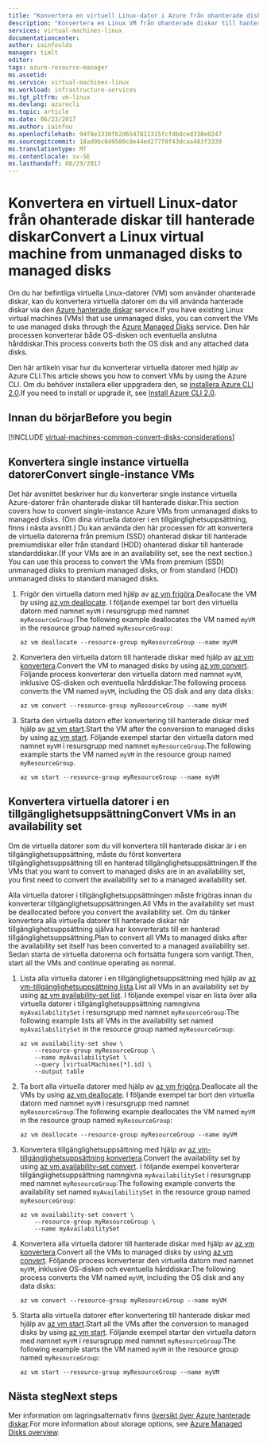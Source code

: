 ```yaml
---
title: "Konvertera en virtuell Linux-dator i Azure från ohanterade diskar till hanterade diskar - hanterade diskar i Azure | Microsoft Docs"
description: "Konvertera en Linux VM från ohanterade diskar till hanterade diskar med hjälp av Azure CLI 2.0 i Resource Manager-distributionsmodellen"
services: virtual-machines-linux
documentationcenter: 
author: iainfoulds
manager: timlt
editor: 
tags: azure-resource-manager
ms.assetid: 
ms.service: virtual-machines-linux
ms.workload: infrastructure-services
ms.tgt_pltfrm: vm-linux
ms.devlang: azurecli
ms.topic: article
ms.date: 06/23/2017
ms.author: iainfou
ms.openlocfilehash: 94f8e3330fb2d6547811315fcfdb8ced338e0247
ms.sourcegitcommit: 18ad9bc049589c8e44ed277f8f43dcaa483f3339
ms.translationtype: MT
ms.contentlocale: sv-SE
ms.lasthandoff: 08/29/2017
---
```

# <a name="convert-a-linux-virtual-machine-from-unmanaged-disks-to-managed-disks"></a><span data-ttu-id="02501-103">Konvertera en virtuell Linux-dator från ohanterade diskar till hanterade diskar</span><span class="sxs-lookup"><span data-stu-id="02501-103">Convert a Linux virtual machine from unmanaged disks to managed disks</span></span>

<span data-ttu-id="02501-104">Om du har befintliga virtuella Linux-datorer (VM) som använder ohanterade diskar, kan du konvertera virtuella datorer om du vill använda hanterade diskar via den [Azure hanterade diskar](../windows/managed-disks-overview.md) service.</span><span class="sxs-lookup"><span data-stu-id="02501-104">If you have existing Linux virtual machines (VMs) that use unmanaged disks, you can convert the VMs to use managed disks through the [Azure Managed Disks](../windows/managed-disks-overview.md) service.</span></span> <span data-ttu-id="02501-105">Den här processen konverterar både OS-disken och eventuella anslutna hårddiskar.</span><span class="sxs-lookup"><span data-stu-id="02501-105">This process converts both the OS disk and any attached data disks.</span></span>

<span data-ttu-id="02501-106">Den här artikeln visar hur du konverterar virtuella datorer med hjälp av Azure CLI.</span><span class="sxs-lookup"><span data-stu-id="02501-106">This article shows you how to convert VMs by using the Azure CLI.</span></span> <span data-ttu-id="02501-107">Om du behöver installera eller uppgradera den, se [installera Azure CLI 2.0](/cli/azure/install-azure-cli).</span><span class="sxs-lookup"><span data-stu-id="02501-107">If you need to install or upgrade it, see [Install Azure CLI 2.0](/cli/azure/install-azure-cli).</span></span> 

## <a name="before-you-begin"></a><span data-ttu-id="02501-108">Innan du börjar</span><span class="sxs-lookup"><span data-stu-id="02501-108">Before you begin</span></span>

[!INCLUDE [virtual-machines-common-convert-disks-considerations](../../../includes/virtual-machines-common-convert-disks-considerations.md)]


## <a name="convert-single-instance-vms"></a><span data-ttu-id="02501-109">Konvertera single instance virtuella datorer</span><span class="sxs-lookup"><span data-stu-id="02501-109">Convert single-instance VMs</span></span>
<span data-ttu-id="02501-110">Det här avsnittet beskriver hur du konverterar single instance virtuella Azure-datorer från ohanterade diskar till hanterade diskar.</span><span class="sxs-lookup"><span data-stu-id="02501-110">This section covers how to convert single-instance Azure VMs from unmanaged disks to managed disks.</span></span> <span data-ttu-id="02501-111">(Om dina virtuella datorer i en tillgänglighetsuppsättning, finns i nästa avsnitt.) Du kan använda den här processen för att konvertera de virtuella datorerna från premium (SSD) ohanterad diskar till hanterade premiumdiskar eller från standard (HDD) ohanterad diskar till hanterade standarddiskar.</span><span class="sxs-lookup"><span data-stu-id="02501-111">(If your VMs are in an availability set, see the next section.) You can use this process to convert the VMs from premium (SSD) unmanaged disks to premium managed disks, or from standard (HDD) unmanaged disks to standard managed disks.</span></span>

1. <span data-ttu-id="02501-112">Frigör den virtuella datorn med hjälp av [az vm frigöra](/cli/azure/vm#deallocate).</span><span class="sxs-lookup"><span data-stu-id="02501-112">Deallocate the VM by using [az vm deallocate](/cli/azure/vm#deallocate).</span></span> <span data-ttu-id="02501-113">I följande exempel tar bort den virtuella datorn med namnet `myVM` i resursgrupp med namnet `myResourceGroup`:</span><span class="sxs-lookup"><span data-stu-id="02501-113">The following example deallocates the VM named `myVM` in the resource group named `myResourceGroup`:</span></span>

    ```azurecli
    az vm deallocate --resource-group myResourceGroup --name myVM
    ```

2. <span data-ttu-id="02501-114">Konvertera den virtuella datorn till hanterade diskar med hjälp av [az vm konvertera](/cli/azure/vm#convert).</span><span class="sxs-lookup"><span data-stu-id="02501-114">Convert the VM to managed disks by using [az vm convert](/cli/azure/vm#convert).</span></span> <span data-ttu-id="02501-115">Följande process konverterar den virtuella datorn med namnet `myVM`, inklusive OS-disken och eventuella hårddiskar:</span><span class="sxs-lookup"><span data-stu-id="02501-115">The following process converts the VM named `myVM`, including the OS disk and any data disks:</span></span>

    ```azurecli
    az vm convert --resource-group myResourceGroup --name myVM
    ```

3. <span data-ttu-id="02501-116">Starta den virtuella datorn efter konvertering till hanterade diskar med hjälp av [az vm start](/cli/azure/vm#start).</span><span class="sxs-lookup"><span data-stu-id="02501-116">Start the VM after the conversion to managed disks by using [az vm start](/cli/azure/vm#start).</span></span> <span data-ttu-id="02501-117">Följande exempel startar den virtuella datorn med namnet `myVM` i resursgrupp med namnet `myResourceGroup`.</span><span class="sxs-lookup"><span data-stu-id="02501-117">The following example starts the VM named `myVM` in the resource group named `myResourceGroup`.</span></span>

    ```azurecli
    az vm start --resource-group myResourceGroup --name myVM
    ```

## <a name="convert-vms-in-an-availability-set"></a><span data-ttu-id="02501-118">Konvertera virtuella datorer i en tillgänglighetsuppsättning</span><span class="sxs-lookup"><span data-stu-id="02501-118">Convert VMs in an availability set</span></span>

<span data-ttu-id="02501-119">Om de virtuella datorer som du vill konvertera till hanterade diskar är i en tillgänglighetsuppsättning, måste du först konvertera tillgänglighetsuppsättning till en hanterad tillgänglighetsuppsättningen.</span><span class="sxs-lookup"><span data-stu-id="02501-119">If the VMs that you want to convert to managed disks are in an availability set, you first need to convert the availability set to a managed availability set.</span></span>

<span data-ttu-id="02501-120">Alla virtuella datorer i tillgänglighetsuppsättningen måste frigöras innan du konverterar tillgänglighetsuppsättningen.</span><span class="sxs-lookup"><span data-stu-id="02501-120">All VMs in the availability set must be deallocated before you convert the availability set.</span></span> <span data-ttu-id="02501-121">Om du tänker konvertera alla virtuella datorer till hanterade diskar när tillgänglighetsuppsättning själva har konverterats till en hanterad tillgänglighetsuppsättning.</span><span class="sxs-lookup"><span data-stu-id="02501-121">Plan to convert all VMs to managed disks after the availability set itself has been converted to a managed availability set.</span></span> <span data-ttu-id="02501-122">Sedan starta de virtuella datorerna och fortsätta fungera som vanligt.</span><span class="sxs-lookup"><span data-stu-id="02501-122">Then, start all the VMs and continue operating as normal.</span></span>

1. <span data-ttu-id="02501-123">Lista alla virtuella datorer i en tillgänglighetsuppsättning med hjälp av [az vm-tillgänglighetsuppsättning lista](/cli/azure/vm/availability-set#list).</span><span class="sxs-lookup"><span data-stu-id="02501-123">List all VMs in an availability set by using [az vm availability-set list](/cli/azure/vm/availability-set#list).</span></span> <span data-ttu-id="02501-124">I följande exempel visar en lista över alla virtuella datorer i tillgänglighetsuppsättning namngivna `myAvailabilitySet` i resursgrupp med namnet `myResourceGroup`:</span><span class="sxs-lookup"><span data-stu-id="02501-124">The following example lists all VMs in the availability set named `myAvailabilitySet` in the resource group named `myResourceGroup`:</span></span>

    ```azurecli
    az vm availability-set show \
        --resource-group myResourceGroup \
        --name myAvailabilitySet \
        --query [virtualMachines[*].id] \
        --output table
    ```

2. <span data-ttu-id="02501-125">Ta bort alla virtuella datorer med hjälp av [az vm frigöra](/cli/azure/vm#deallocate).</span><span class="sxs-lookup"><span data-stu-id="02501-125">Deallocate all the VMs by using [az vm deallocate](/cli/azure/vm#deallocate).</span></span> <span data-ttu-id="02501-126">I följande exempel tar bort den virtuella datorn med namnet `myVM` i resursgrupp med namnet `myResourceGroup`:</span><span class="sxs-lookup"><span data-stu-id="02501-126">The following example deallocates the VM named `myVM` in the resource group named `myResourceGroup`:</span></span>

    ```azurecli
    az vm deallocate --resource-group myResourceGroup --name myVM
    ```

3. <span data-ttu-id="02501-127">Konvertera tillgänglighetsuppsättning med hjälp av [az vm-tillgänglighetsuppsättning konvertera](/cli/azure/vm/availability-set#convert).</span><span class="sxs-lookup"><span data-stu-id="02501-127">Convert the availability set by using [az vm availability-set convert](/cli/azure/vm/availability-set#convert).</span></span> <span data-ttu-id="02501-128">I följande exempel konverterar tillgänglighetsuppsättning namngivna `myAvailabilitySet` i resursgrupp med namnet `myResourceGroup`:</span><span class="sxs-lookup"><span data-stu-id="02501-128">The following example converts the availability set named `myAvailabilitySet` in the resource group named `myResourceGroup`:</span></span>

    ```azurecli
    az vm availability-set convert \
        --resource-group myResourceGroup \
        --name myAvailabilitySet
    ```

4. <span data-ttu-id="02501-129">Konvertera alla virtuella datorer till hanterade diskar med hjälp av [az vm konvertera](/cli/azure/vm#convert).</span><span class="sxs-lookup"><span data-stu-id="02501-129">Convert all the VMs to managed disks by using [az vm convert](/cli/azure/vm#convert).</span></span> <span data-ttu-id="02501-130">Följande process konverterar den virtuella datorn med namnet `myVM`, inklusive OS-disken och eventuella hårddiskar:</span><span class="sxs-lookup"><span data-stu-id="02501-130">The following process converts the VM named `myVM`, including the OS disk and any data disks:</span></span>

    ```azurecli
    az vm convert --resource-group myResourceGroup --name myVM
    ```

5. <span data-ttu-id="02501-131">Starta alla virtuella datorer efter konvertering till hanterade diskar med hjälp av [az vm start](/cli/azure/vm#start).</span><span class="sxs-lookup"><span data-stu-id="02501-131">Start all the VMs after the conversion to managed disks by using [az vm start](/cli/azure/vm#start).</span></span> <span data-ttu-id="02501-132">Följande exempel startar den virtuella datorn med namnet `myVM` i resursgrupp med namnet `myResourceGroup`:</span><span class="sxs-lookup"><span data-stu-id="02501-132">The following example starts the VM named `myVM` in the resource group named `myResourceGroup`:</span></span>

    ```azurecli
    az vm start --resource-group myResourceGroup --name myVM
    ```

## <a name="next-steps"></a><span data-ttu-id="02501-133">Nästa steg</span><span class="sxs-lookup"><span data-stu-id="02501-133">Next steps</span></span>
<span data-ttu-id="02501-134">Mer information om lagringsalternativ finns [översikt över Azure hanterade diskar](../windows/managed-disks-overview.md).</span><span class="sxs-lookup"><span data-stu-id="02501-134">For more information about storage options, see [Azure Managed Disks overview](../windows/managed-disks-overview.md).</span></span>
